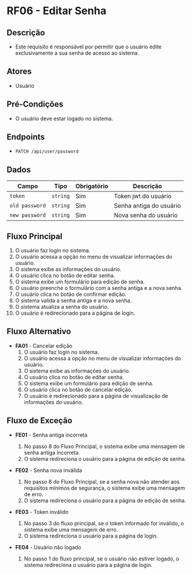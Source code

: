 # RF06 - Editar Senha

## Descrição

- Este requisito é responsável por permitir que o usuário edite exclusivamente a sua senha de acesso ao sistema.

## Atores

- Usuário

## Pré-Condições

- O usuário deve estar logado no sistema.

## Endpoints

- `PATCH /api/user/password`

## Dados

| Campo          | Tipo     | Obrigatório | Descrição               |
|----------------|----------|-------------|-------------------------|
| `token`        | `string` | Sim         | Token jwt do usuário    |
| `old password` | `string` | Sim         | Senha antiga do usuário |
| `new password` | `string` | Sim         | Nova senha do usuário   |

## Fluxo Principal

1. O usuário faz login no sistema.
2. O usuário acessa a opção no menu de visualizar informações do usuário.
3. O sistema exibe as informações do usuário.
4. O usuário clica no botão de editar senha.
5. O sistema exibe um formulário para edição de senha.
6. O usuário preenche o formulário com a senha antiga e a nova senha.
7. O usuário clica no botão de confirmar edição.
8. O sistema valida a senha antiga e a nova senha.
9. O sistema atualiza a senha do usuário.
10. O usuário é redirecionado para a página de login.

## Fluxo Alternativo

- **FA01** - Cancelar edição
    1. O usuário faz login no sistema.
    2. O usuário acessa a opção no menu de visualizar informações do usuário.
    3. O sistema exibe as informações do usuário.
    4. O usuário clica no botão de editar senha.
    5. O sistema exibe um formulário para edição de senha.
    6. O usuário clica no botão de cancelar edição.
    7. O usuário é redirecionado para a página de visualização de informações do usuário.

## Fluxo de Exceção

- **FE01** - Senha antiga incorreta
    1. No passo 8 do Fluxo Principal, o sistema exibe uma mensagem de senha antiga incorreta.
    2. O sistema redireciona o usuário para a página de edição de senha.

- **FE02** - Senha nova inválida
    1. No passo 8 do Fluxo Principal, se a senha nova não atender aos requisitos mínimos de segurança, o sistema exibe
       uma mensagem de erro.
    2. O sistema redireciona o usuário para a página de edição de senha.

- **FE03** - Token inválido
    1. No passo 3 do fluxo principal, se o token informado for inválido, o sistema exibe uma mensagem de erro.
    2. O sistema redireciona o usuário para a página de login.

- **FE04** - Usuário não logado
    1. No passo 1 do fluxo principal, se o usuário não estiver logado, o sistema redireciona o usuário para a página de
       login.